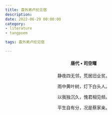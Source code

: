 ```yaml
---
title: 喜外弟卢纶见宿
description:
date: 2022-06-29 00:00:00
category:
- literature
- tangpoem

tags: 喜外弟卢纶见宿

---
```


<div id="poem-author">
唐代 • 司空曙
</div>
<div id="poem-body">
<p class="poem-paragraph">静夜四无邻，荒居旧业贫。</p>
<p class="poem-paragraph">雨中黄叶树，灯下白头人。</p>
<p class="poem-paragraph">以我独沉久，愧君相见频。</p>
<p class="poem-paragraph">平生自有分，况是蔡家亲。</p>

</div>

<style>

#poem-author {
    width: 100%;
    text-align: center;
    margin: 20px 0;
    font-weight: bold;
}
#poem-body {
    width: 100%;
    text-align: center;
}
.poem-paragraph {
    font-family: "仿宋"
}

</style>